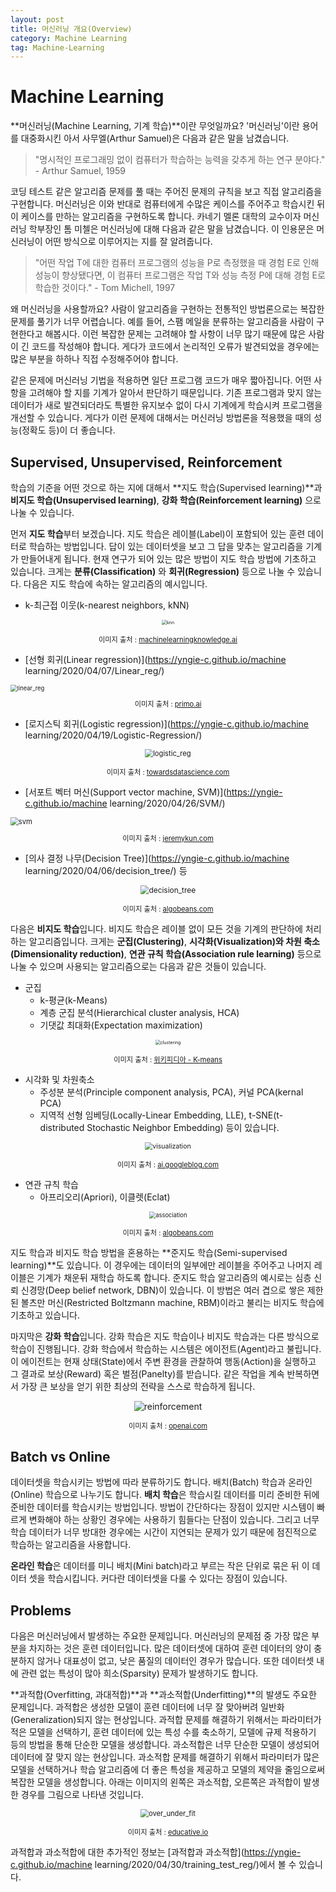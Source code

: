 ```yaml
---
layout: post
title: 머신러닝 개요(Overview)
category: Machine Learning
tag: Machine-Learning
---
```


 

# Machine Learning

**머신러닝(Machine Learning, 기계 학습)**이란 무엇일까요? '머신러닝'이란 용어를 대중화시킨 아서 사무엘(Arthur Samuel)은 다음과 같은 말을 남겼습니다.

> "명시적인 프로그래밍 없이 컴퓨터가 학습하는 능력을 갖추게 하는 연구 분야다." - Arthur Samuel, 1959
>

코딩 테스트 같은 알고리즘 문제를 풀 때는 주어진 문제의 규칙을 보고 직접 알고리즘을 구현합니다. 머신러닝은 이와 반대로 컴퓨터에게 수많은 케이스를 주어주고 학습시킨 뒤 이 케이스를 만하는 알고리즘을 구현하도록 합니다. 카네기 멜론 대학의 교수이자 머신러닝 학부장인 톰 미첼은 머신러닝에 대해 다음과 같은 말을 남겼습니다. 이 인용문은 머신러닝이 어떤 방식으로 이루어지는 지를 잘 알려줍니다. 

> "어떤 작업 T에 대한 컴퓨터 프로그램의 성능을 P로 측정했을 때 경험 E로 인해 성능이 향상됐다면, 이 컴퓨터 프로그램은 작업 T와 성능 측정 P에 대해 경험 E로 학습한 것이다." - Tom Michell, 1997



왜 머신러닝을 사용할까요? 사람이 알고리즘을 구현하는 전통적인 방법론으로는 복잡한 문제를 풀기가 너무 어렵습니다. 예를 들어, 스팸 메일을 분류하는 알고리즘을 사람이 구현한다고 해봅시다. 이런 복잡한 문제는 고려해야 할 사항이 너무 많기 때문에 많은 사람이 긴 코드를 작성해야 합니다. 게다가 코드에서 논리적인 오류가 발견되었을 경우에는 많은 부분을 하하나 직접 수정해주어야 합니다.

같은 문제에 머신러닝 기법을 적용하면 일단 프로그램 코드가 매우 짧아집니다. 어떤 사항을 고려해야 할 지를 기계가 알아서 판단하기 때문입니다. 기존 프로그램과 맞지 않는 데이터가 새로 발견되더라도 특별한 유지보수 없이 다시 기계에게 학습시켜 프로그램을 개선할 수 있습니다. 게다가 이런 문제에 대해서는 머신러닝 방법론을 적용했을 때의 성능(정확도 등)이 더 좋습니다.

## Supervised, Unsupervised, Reinforcement

학습의 기준을 어떤 것으로 하는 지에 대해서 **지도 학습(Supervised learning)**과 **비지도 학습(Unsupervised learning)**, **강화 학습(Reinforcement learning)** 으로 나눌 수 있습니다.

먼저 **지도 학습**부터 보겠습니다. 지도 학습은 레이블(Label)이 포함되어 있는 훈련 데이터로 학습하는 방법입니다. 답이 있는 데이터셋을 보고 그 답을 맞추는 알고리즘을 기계가 만들어내게 됩니다. 현재 연구가 되어 있는 많은 방법이 지도 학습 방법에 기초하고 있습니다. 크게는 **분류(Classification)** 와 **회귀(Regression)** 등으로 나눌 수 있습니다. 다음은 지도 학습에 속하는 알고리즘의 예시입니다.

- k-최근접 이웃(k-nearest neighbors, kNN)

<p align="center"><img src="https://machinelearningknowledge.ai/wp-content/uploads/2018/08/KNN-Classification.gif" alt="knn" style="zoom:50%;" /></p>

<p align="center" style="font-size:80%">이미지 출처 : <a href="https://machinelearningknowledge.ai/k-nearest-neighbor-classification-simple-explanation-beginners/">machinelearningknowledge.ai</a></p>

- [선형 회귀(Linear regression)](https://yngie-c.github.io/machine learning/2020/04/07/Linear_reg/)

<img src="http://cdn-images-1.medium.com/max/640/1*eeIvlwkMNG1wSmj3FR6M2g.gif" alt="linear_reg" style="zoom:67%;" />

<p align="center" style="font-size:80%">이미지 출처 : <a href="http://primo.ai/index.php?title=Linear_Regression">primo.ai</a></p>

- [로지스틱 회귀(Logistic regression)](https://yngie-c.github.io/machine learning/2020/04/19/Logistic-Regression/)

<p align="center"><img src="https://miro.medium.com/max/640/1*CYAn9ACXrWX3IneHSoMVOQ.gif" alt="logistic_reg" style="zoom: 80%;" /></p>

<p align="center" style="font-size:80%">이미지 출처 : <a href="https://towardsdatascience.com/logistic-regression-explained-and-implemented-in-python-880955306060">towardsdatascience.com</a></p>

- [서포트 벡터 머신(Support vector machine, SVM)](https://yngie-c.github.io/machine learning/2020/04/26/SVM/)

<img src="https://jeremykun.files.wordpress.com/2017/05/svm_lots_of_choices.gif?w=1800" alt="svm" style="zoom:80%;" />

<p align="center" style="font-size:80%">이미지 출처 : <a href="https://jeremykun.com/2017/06/05/formulating-the-support-vector-machine-optimization-problem/">jeremykun.com</a></p>

- [의사 결정 나무(Decision Tree)](https://yngie-c.github.io/machine learning/2020/04/06/decision_tree/) 등

<p align="center"><img src="https://annalyzin.files.wordpress.com/2016/07/decision-tree-tutorial-animated3.gif?w=636&amp;h=312&amp;crop=1" alt="decision_tree" style="zoom:85%;" /></p>

<p align="center" style="font-size:80%">이미지 출처 : <a href="https://algobeans.com/2016/07/27/decision-trees-tutorial/">algobeans.com</a></p>

다음은 **비지도 학습**입니다. 비지도 학습은 레이블 없이 모든 것을 기계의 판단하에 처리하는 알고리즘입니다. 크게는 **군집(Clustering)**, **시각화(Visualization)와 차원 축소(Dimensionality reduction)**, **연관 규칙 학습(Association rule learning)** 등으로 나눌 수 있으며 사용되는 알고리즘으로는 다음과 같은 것들이 있습니다.

- 군집
  - k-평균(k-Means)
  - 계층 군집 분석(Hierarchical cluster analysis, HCA)
  - 기댓값 최대화(Expectation maximization)

<p align="center"><img src="https://upload.wikimedia.org/wikipedia/commons/e/ea/K-means_convergence.gif" alt="clustering" style="zoom:50%;" /></p>

<p align="center" style="font-size:80%">이미지 출처 : <a href="https://commons.wikimedia.org/wiki/File:K-means_convergence.gif">위키피디아 - K-means</a></p>

- 시각화 및 차원축소
  - 주성분 분석(Principle component analysis, PCA), 커널 PCA(kernal PCA)
  - 지역적 선형 임베딩(Locally-Linear Embedding, LLE), t-SNE(t-distributed Stochastic Neighbor Embedding) 등이 있습니다.

<p align="center"><img src="https://3.bp.blogspot.com/-NE01azL_JxU/Wxli17oYNzI/AAAAAAAACxQ/axOI2yy-Ft0QbqaekOyemm5Xn0wAFvRUwCLcBGAs/s640/image2.gif" alt="visualization" style="zoom:75%;" /></p>

<p align="center" style="font-size:80%">이미지 출처 : <a href="https://ai.googleblog.com/2018/06/realtime-tsne-visualizations-with.html">ai.googleblog.com</a></p>

- 연관 규칙 학습
  - 아프리오리(Apriori), 이클렛(Eclat)

<p align="center"><img src="https://annalyzin.files.wordpress.com/2016/04/association-rules-network-graph2.png?w=662&amp;h=558" alt="association" style="zoom: 67%;" /></p>

<p align="center" style="font-size:80%">이미지 출처 : <a href="https://algobeans.com/2016/04/01/association-rules-and-the-apriori-algorithm/">algobeans.com</a></p>

지도 학습과 비지도 학습 방법을 혼용하는 **준지도 학습(Semi-supervised learning)**도 있습니다. 이 경우에는 데이터의 일부에만 레이블을 주어주고 나머지 레이블은 기계가 채운뒤 재학습 하도록 합니다. 준지도 학습 알고리즘의 예시로는 심층 신뢰 신경망(Deep belief network, DBN)이 있습니다. 이 방법은 여러 겹으로 쌓은 제한된 볼츠만 머신(Restricted Boltzmann machine, RBM)이라고 불리는 비지도 학습에 기초하고 있습니다.

마지막은 **강화 학습**입니다. 강화 학습은 지도 학습이나 비지도 학습과는 다른 방식으로 학습이 진행됩니다. 강화 학습에서 학습하는 시스템은 에이전트(Agent)라고 불립니다. 이 에이전트는 현재 상태(State)에서 주변 환경을 관찰하여 행동(Action)을 실행하고 그 결과로 보상(Reward) 혹은 벌점(Panelty)를 받습니다. 같은 작업을 계속 반복하면서 가장 큰 보상을 얻기 위한 최상의 전략을 스스로 학습하게 됩니다.

<p align="center"><img src="https://openai.com/content/images/2017/06/spaceinvadersbehavior.gif" alt="reinforcement"  /></p>

<p align="center" style="font-size:80%">이미지 출처 : <a href="https://openai.com/blog/deep-reinforcement-learning-from-human-preferences/">openai.com</a></p>



## Batch vs Online

데이터셋을 학습시키는 방법에 따라 분류하기도 합니다. 배치(Batch) 학습과 온라인(Online) 학습으로 나누기도 합니다. **배치 학습**은 학습시킬 데이터를 미리 준비한 뒤에 준비한 데이터를 학습시키는 방법입니다. 방법이 간단하다는 장점이 있지만 시스템이 빠르게 변화해야 하는 상황인 경우에는 사용하기 힘들다는 단점이 있습니다. 그리고 너무 학습 데이터가 너무 방대한 경우에는 시간이 지연되는 문제가 있기 때문에 점진적으로 학습하는 알고리즘을 사용합니다.

**온라인 학습**은 데이터를 미니 배치(Mini batch)라고 부르는 작은 단위로 묶은 뒤 이 데이터 셋을 학습시킵니다. 커다란 데이터셋을 다룰 수 있다는 장점이 있습니다.



## Problems

다음은 머신러닝에서 발생하는 주요한 문제입니다. 머신러닝의 문제점 중 가장 많은 부분을 차지하는 것은 훈련 데이터입니다. 많은 데이터셋에 대하여 훈련 데이터의 양이 충분하지 않거나 대표성이 없고, 낮은 품질의 데이터인 경우가 많습니다. 또한 데이터셋 내에 관련 없는 특성이 많아 희소(Sparsity) 문제가 발생하기도 합니다.

**과적합(Overfitting, 과대적합)**과 **과소적합(Underfitting)**의 발생도 주요한 문제입니다. 과적합은 생성한 모델이 훈련 데이터에 너무 잘 맞아버려 일반화(Generalization)되지 않는 현상입니다. 과적합 문제를 해결하기 위해서는 파라미터가 적은 모델을 선택하기, 훈련 데이터에 있는 특성 수를 축소하기, 모델에 규제 적용하기 등의 방법을 통해 단순한 모델을 생성합니다. 과소적합은  너무 단순한 모델이 생성되어 데이터에 잘 맞지 않는 현상입니다. 과소적합 문제를 해결하기 위해서 파라미터가 많은 모델을 선택하거나 학습 알고리즘에 더 좋은 특성을 제공하고 모델의 제약을 줄임으로써 복잡한 모델을 생성합니다. 아래는 이미지의 왼쪽은 과소적합, 오른쪽은 과적합이 발생한 경우를 그림으로 나타낸 것입니다. 

<p align="center"><img src="https://www.educative.io/api/edpresso/shot/6668977167138816/image/5033807687188480" alt="over_under_fit" style="zoom: 80%;" /></p>

<p align="center" style="font-size:80%">이미지 출처 : <a href="https://www.educative.io/edpresso/overfitting-and-underfitting">educative.io</a></p>



과적합과 과소적합에 대한 추가적인 정보는 [과적합과 과소적합](https://yngie-c.github.io/machine learning/2020/04/30/training_test_reg/)에서 볼 수 있습니다.
